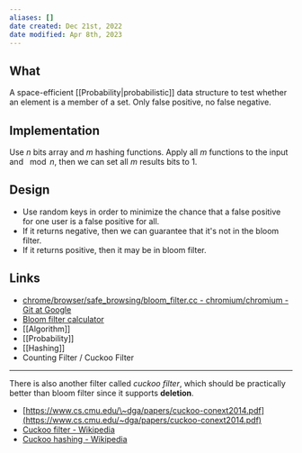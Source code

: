 ```yaml
---
aliases: []
date created: Dec 21st, 2022
date modified: Apr 8th, 2023
---
```


## What
A space-efficient [[Probability|probabilistic]] data structure to test whether an element is a member of a set.
Only false positive, no false negative.

## Implementation
Use $n$ bits array and $m$ hashing functions. Apply all $m$ functions to the input and $\mod n$, then we can set all $m$ results bits to 1.

## Design
- Use random keys in order to minimize the chance that a false positive for one user is a false positive for all.
- If it returns negative, then we can guarantee that it's not in the bloom filter.
- If it returns positive, then it may be in bloom filter.

## Links
- [chrome/browser/safe\_browsing/bloom\_filter.cc - chromium/chromium - Git at Google](https://chromium.googlesource.com/chromium/chromium/+/refs/heads/main/chrome/browser/safe_browsing/bloom_filter.cc)
- [Bloom filter calculator](https://hur.st/bloomfilter)
- [[Algorithm]]
- [[Probability]]
- [[Hashing]]
- Counting Filter / Cuckoo Filter

___

There is also another filter called *cuckoo filter*, which should be practically better than bloom filter since it supports **deletion**.
- [https://www.cs.cmu.edu/\~dga/papers/cuckoo-conext2014.pdf](https://www.cs.cmu.edu/~dga/papers/cuckoo-conext2014.pdf)
- [Cuckoo filter - Wikipedia](https://en.wikipedia.org/wiki/Cuckoo_filter)
- [Cuckoo hashing - Wikipedia](https://en.wikipedia.org/wiki/Cuckoo_hashing)